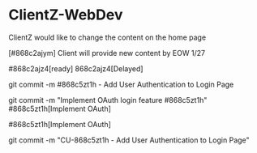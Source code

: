 # ClientZ-WebDev
ClientZ would like to change the content on the home page

[#868c2ajym] Client will provide new content by EOW 1/27

#868c2ajz4[ready]
868c2ajz4[Delayed]


git commit -m #868c5zt1h - Add User Authentication to Login Page

git commit -m "Implement OAuth login feature #868c5zt1h"
#868c5zt1h[Implement OAuth]

#868c5zt1h[Implement OAuth]

git commit -m "CU-868c5zt1h - Add User Authentication to Login Page"
